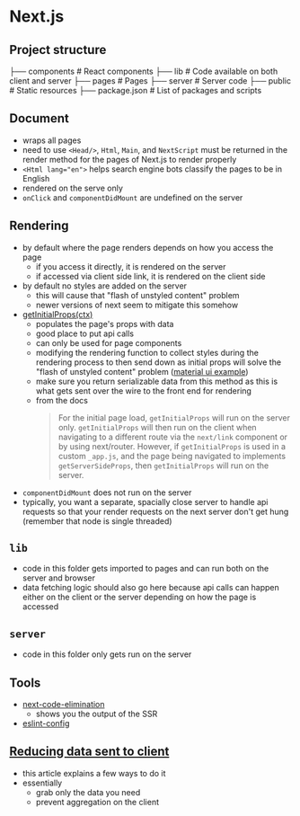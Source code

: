 # Next.js

## Project structure
├── components                  # React components
├── lib                         # Code available on both client and server
├── pages                       # Pages
├── server                      # Server code
├── public                      # Static resources
├── package.json                # List of packages and scripts

## Document
- wraps all pages
- need to use `<Head/>`, `Html`, `Main`, and `NextScript` must be returned in the render method for the pages of Next.js to render properly
- `<Html lang="en">` helps search engine bots classify the pages to be in English
- rendered on the serve only
- `onClick` and `componentDidMount` are undefined on the server

## Rendering
- by default where the page renders depends on how you access the page
  - if you access it directly, it is rendered on the server
  - if accessed via client side link, it is rendered on the client side
- by default no styles are added on the server
  - this will cause that "flash of unstyled content" problem
  - newer versions of next seem to mitigate this somehow
- [getInitialProps(ctx)](https://nextjs.org/docs/api-reference/data-fetching/getInitialProps)
  - populates the page's props with data
  - good place to put api calls
  - can only be used for page components
  - modifying the rendering function to collect styles during the rendering process to then send down as initial props will solve the "flash of unstyled content" problem ([material ui example](https://github.com/mui-org/material-ui/blob/master/examples/nextjs-with-typescript/pages/_document.tsx))
  - make sure you return serializable data from this method as this is what gets sent over the wire to the front end for rendering
  - from the docs
    > For the initial page load, `getInitialProps` will run on the server only. `getInitialProps` will then run on the client when navigating to a different route via the `next/link` component or by using next/router. However, if `getInitialProps` is used in a custom `_app.js`, and the page being navigated to implements `getServerSideProps`, then `getInitialProps` will run on the server.
- `componentDidMount` does not run on the server
- typically, you want a separate, spacially close server to handle api requests so that your render requests on the next server don't get hung (remember that node is single threaded)


## `lib`
- code in this folder gets imported to pages and can run both on the server and browser
- data fetching logic should also go here because api calls can happen either on the client or the server depending on how the page is accessed

## `server`
- code in this folder only gets run on the server

## Tools
- [next-code-elimination](https://next-code-elimination.vercel.app/)
  - shows you the output of the SSR
- [eslint-config](https://github.com/ijsto/eslint-config)

## [Reducing data sent to client](https://www.smashingmagazine.com/2021/05/reduce-data-sent-client-nextjs/)
- this article explains a few ways to do it
- essentially
  - grab only the data you need
  - prevent aggregation on the client